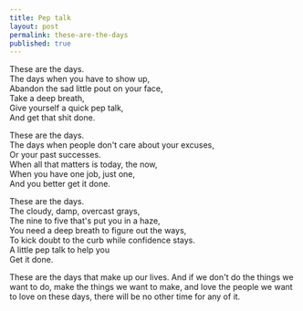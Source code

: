 ```yaml
---
title: Pep talk
layout: post
permalink: these-are-the-days
published: true
---
```

These are the days.  
The days when you have to show up,  
Abandon the sad little pout on your face,  
Take a deep breath,  
Give yourself a quick pep talk,  
And get that shit done.

These are the days.  
The days when people don't care about your excuses,  
Or your past successes.  
When all that matters is today, the now,  
When you have one job, just one,  
And you better get it done.

These are the days.  
The cloudy, damp, overcast grays,  
The nine to five that's put you in a haze,  
You need a deep breath to figure out the ways,  
To kick doubt to the curb while confidence stays.  
A little pep talk to help you  
Get it done.

These are the days that make up our lives. And if we don't do the things we want to do, make the things we want to make, and love the people we want to love on these days, there will be no other time for any of it.